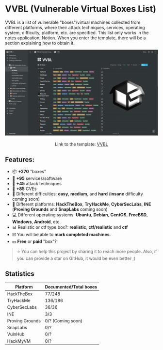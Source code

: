 # VVBL (Vulnerable Virtual Boxes List)

VVBL is a list of vulnerable "boxes"/virtual machines collected from different platforms, where their attack techniques, services, operating system, difficulty, platform, etc. are specified. This list only works in the notes application, Notion. When you enter the template, there will be a section explaining how to obtain it.

<p align="center">
  <img src="https://github.com/LevisWings/VVBL/blob/master/img/cover.png?raw=true" /><br><br>
  Link to the template: <a href="https://vvbl.notion.site/VVBL-Vulnerable-Virtual-Boxes-List-be999e9b7bb4489bacc1a5b17e4d298c">VVBL</a>
</p>

## Features:
- :package: **+270** "boxes"
- :floppy_disk: **+95** services/software
- :knife: **+45** attack techniques
- :syringe: **+85** CVEs
- :beginner: Different difficulties: **easy**, **medium**, and **hard** (**insane** difficulty coming soon)
- :flags: Different platforms: **HackTheBox**, **TryHackMe**, **CyberSecLabs**, **INE** (**Proving Grounds** and **SnapLabs** coming soon)
- :computer: Different operating systems: **Ubuntu**, **Debian**, **CentOS**, **FreeBSD**, **Windows**, **Android**, etc.
- :bar_chart: Realistic or ctf type box?: **realistic**, **ctf/realistic** and **ctf**
- :ballot_box_with_check: You will be able to **mark completed machines**.
- :dollar: **Free** or **paid** "box"?

> :star: You can help this project by sharing it to reach more people. Also, if you can provide a star on GitHub, it would be even better ;)

## Statistics
|Platform|Documented/Total boxes|
|---|---|
|HackTheBox|77/248|
|TryHackMe|136/186|
|CyberSecLabs|36/36|
|INE|3/3|
|Proving Grounds|0/? (Coming soon)|
|SnapLabs|0/?|
|VulnHub|0/?|
|HackMyVM|0/?|

